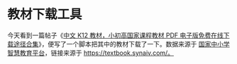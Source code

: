 # 教材下载工具

今天看到一篇帖子《[中文 K12 教材，小初高国家课程教材 PDF 电子版免费在线下载途径合集](https://www.chongbuluo.com/thread-19673-1-1.html)》，便写了一个脚本把其中的教材下载了一下。数据来源于 [国家中小学智慧教育平台](https://basic.smartedu.cn)，链接来源于 https://textbook.synaiv.com/。